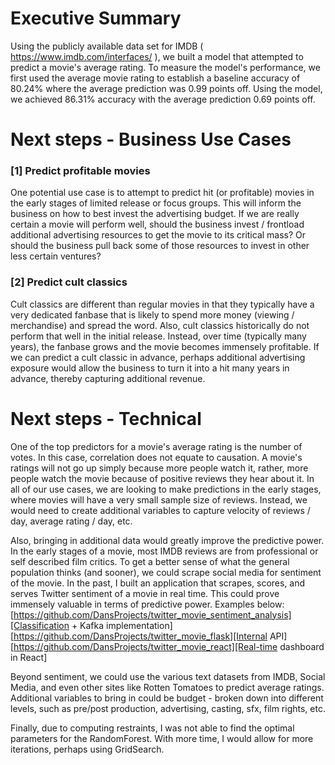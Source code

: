 # Executive Summary

Using the publicly available data set for IMDB ( https://www.imdb.com/interfaces/ ), we built a model that attempted to predict a movie's average rating. 
To measure the model's performance, we first used the average movie rating to establish a baseline accuracy of 80.24% where the average prediction was 0.99 points off. Using the model, we achieved 86.31% accuracy with the average prediction 0.69 points off. 

# Next steps - Business Use Cases

### [1] Predict profitable movies

One potential use case is to attempt to predict hit (or profitable) movies in the early stages of limited release or focus groups. This will inform the business on how to best invest the advertising budget. If we are really certain a movie will perform well, should the business invest / frontload additional advertising resources to get the movie to its critical mass? Or should the business pull back some of those resources to invest in other less certain ventures? 

### [2] Predict cult classics

Cult classics are different than regular movies in that they typically have a very dedicated fanbase that is likely to spend more money (viewing / merchandise) and spread the word. Also, cult classics historically do not perform that well in the initial release. Instead, over time (typically many years), the fanbase grows and the movie becomes immensely profitable. If we can predict a cult classic in advance, perhaps additional advertising exposure would allow the business to turn it into a hit many years in advance, thereby capturing additional revenue. 

# Next steps - Technical

One of the top predictors for a movie's average rating is the number of votes. In this case, correlation does not equate to causation. A movie's ratings will not go up simply because more people watch it, rather, more people watch the movie because of positive reviews they hear about it. In all of our use cases, we are looking to make predictions in the early stages, where movies will have a very small sample size of reviews. Instead, we would need to create additional variables to capture velocity of reviews / day, average rating / day, etc.

Also, bringing in additional data would greatly improve the predictive power. In the early stages of a movie, most IMDB reviews are from professional or self described film critics. To get a better sense of what the general population thinks (and sooner), we could scrape social media for sentiment of the movie. In the past, I built an application that scrapes, scores, and serves Twitter sentiment of a movie in real time. This could prove immensely valuable in terms of predictive power. Examples below:
[https://github.com/DansProjects/twitter_movie_sentiment_analysis][Classification + Kafka implementation]
[https://github.com/DansProjects/twitter_movie_flask][Internal API]
[https://github.com/DansProjects/twitter_movie_react][Real-time dashboard in React] 

Beyond sentiment, we could use the various text datasets from IMDB, Social Media, and even other sites like Rotten Tomatoes to predict average ratings. Additional variables to bring in could be budget - broken down into different levels, such as pre/post production, advertising, casting, sfx, film rights, etc.

Finally, due to computing restraints, I was not able to find the optimal parameters for the RandomForest. With more time, I would allow for more iterations, perhaps using GridSearch.